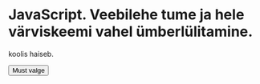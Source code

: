 <!DOCTYPE html>
<html lang="et">
<head>
  <meta charset="UTF-8">
  <meta name="viewport" content="width=device-width, initial-scale=1.0">
  <title>Bootstrap veebileht</title>
  <link rel="stylesheet" href="https://stackpath.bootstrapcdn.com/bootstrap/4.5.2/css/bootstrap.min.css">
</head>
<body class="bg-dark text-light"> <!-- Pimedas režiimis vaikimisi -->
  <div class="container mt-5">
    <h1>JavaScript. Veebilehe tume ja hele värviskeemi vahel ümberlülitamine.</h1>
    <p>koolis haiseb.</p>
    <button id="theme-toggle" class="btn btn-light">Must valge</button>
  </div>

  <script>
    const themeToggle = document.getElementById('theme-toggle');
    themeToggle.addEventListener('click', function () {
      document.body.classList.toggle('bg-dark');
      document.body.classList.toggle('bg-light');
      document.body.classList.toggle('text-light');
      document.body.classList.toggle('text-dark');
      themeToggle.classList.toggle('btn-light');
      themeToggle.classList.toggle('btn-dark');
    });
  </script>

  <script src="https://stackpath.bootstrapcdn.com/bootstrap/4.5.2/js/bootstrap.min.js"></script>
</body>
</html>
